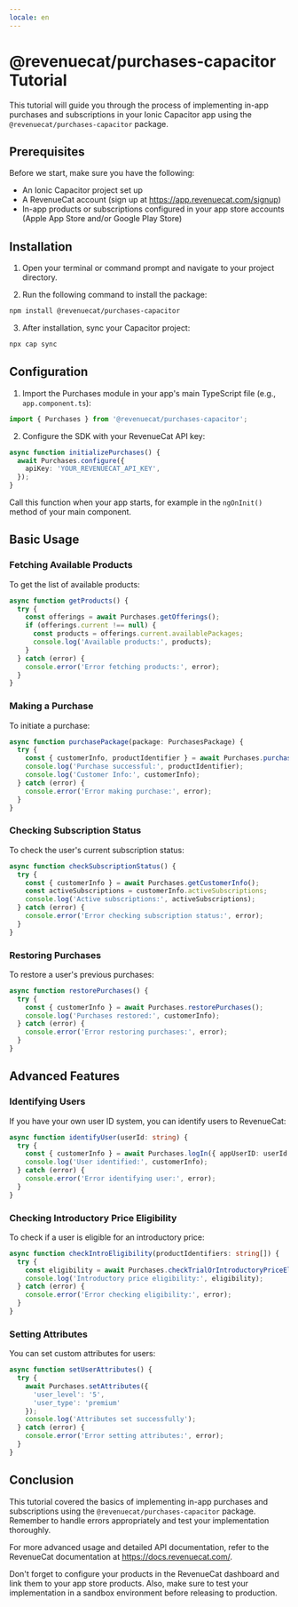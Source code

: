 ```yaml
---
locale: en
---
```

# @revenuecat/purchases-capacitor Tutorial

This tutorial will guide you through the process of implementing in-app purchases and subscriptions in your Ionic Capacitor app using the `@revenuecat/purchases-capacitor` package.

## Prerequisites

Before we start, make sure you have the following:

- An Ionic Capacitor project set up
- A RevenueCat account (sign up at https://app.revenuecat.com/signup)
- In-app products or subscriptions configured in your app store accounts (Apple App Store and/or Google Play Store)

## Installation

1. Open your terminal or command prompt and navigate to your project directory.

2. Run the following command to install the package:

```bash
npm install @revenuecat/purchases-capacitor
```

3. After installation, sync your Capacitor project:

```bash
npx cap sync
```

## Configuration

1. Import the Purchases module in your app's main TypeScript file (e.g., `app.component.ts`):

```typescript
import { Purchases } from '@revenuecat/purchases-capacitor';
```

2. Configure the SDK with your RevenueCat API key:

```typescript
async function initializePurchases() {
  await Purchases.configure({
    apiKey: 'YOUR_REVENUECAT_API_KEY',
  });
}
```

Call this function when your app starts, for example in the `ngOnInit()` method of your main component.

## Basic Usage

### Fetching Available Products

To get the list of available products:

```typescript
async function getProducts() {
  try {
    const offerings = await Purchases.getOfferings();
    if (offerings.current !== null) {
      const products = offerings.current.availablePackages;
      console.log('Available products:', products);
    }
  } catch (error) {
    console.error('Error fetching products:', error);
  }
}
```

### Making a Purchase

To initiate a purchase:

```typescript
async function purchasePackage(package: PurchasesPackage) {
  try {
    const { customerInfo, productIdentifier } = await Purchases.purchasePackage({ aPackage: package });
    console.log('Purchase successful:', productIdentifier);
    console.log('Customer Info:', customerInfo);
  } catch (error) {
    console.error('Error making purchase:', error);
  }
}
```

### Checking Subscription Status

To check the user's current subscription status:

```typescript
async function checkSubscriptionStatus() {
  try {
    const { customerInfo } = await Purchases.getCustomerInfo();
    const activeSubscriptions = customerInfo.activeSubscriptions;
    console.log('Active subscriptions:', activeSubscriptions);
  } catch (error) {
    console.error('Error checking subscription status:', error);
  }
}
```

### Restoring Purchases

To restore a user's previous purchases:

```typescript
async function restorePurchases() {
  try {
    const { customerInfo } = await Purchases.restorePurchases();
    console.log('Purchases restored:', customerInfo);
  } catch (error) {
    console.error('Error restoring purchases:', error);
  }
}
```

## Advanced Features

### Identifying Users

If you have your own user ID system, you can identify users to RevenueCat:

```typescript
async function identifyUser(userId: string) {
  try {
    const { customerInfo } = await Purchases.logIn({ appUserID: userId });
    console.log('User identified:', customerInfo);
  } catch (error) {
    console.error('Error identifying user:', error);
  }
}
```

### Checking Introductory Price Eligibility

To check if a user is eligible for an introductory price:

```typescript
async function checkIntroEligibility(productIdentifiers: string[]) {
  try {
    const eligibility = await Purchases.checkTrialOrIntroductoryPriceEligibility({ productIdentifiers });
    console.log('Introductory price eligibility:', eligibility);
  } catch (error) {
    console.error('Error checking eligibility:', error);
  }
}
```

### Setting Attributes

You can set custom attributes for users:

```typescript
async function setUserAttributes() {
  try {
    await Purchases.setAttributes({
      'user_level': '5',
      'user_type': 'premium'
    });
    console.log('Attributes set successfully');
  } catch (error) {
    console.error('Error setting attributes:', error);
  }
}
```

## Conclusion

This tutorial covered the basics of implementing in-app purchases and subscriptions using the `@revenuecat/purchases-capacitor` package. Remember to handle errors appropriately and test your implementation thoroughly.

For more advanced usage and detailed API documentation, refer to the RevenueCat documentation at https://docs.revenuecat.com/.

Don't forget to configure your products in the RevenueCat dashboard and link them to your app store products. Also, make sure to test your implementation in a sandbox environment before releasing to production.
